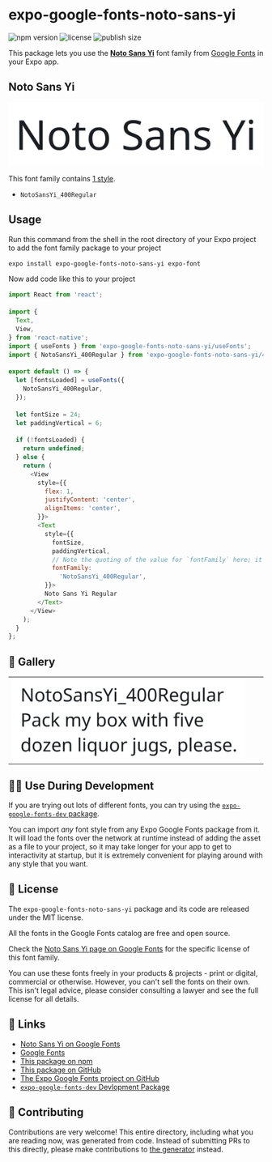 # expo-google-fonts-noto-sans-yi

![npm version](https://flat.badgen.net/npm/v/expo-google-fonts-noto-sans-yi)
![license](https://flat.badgen.net/github/license/expo/google-fonts)
![publish size](https://flat.badgen.net/packagephobia/install/expo-google-fonts-noto-sans-yi)

This package lets you use the [**Noto Sans Yi**](https://fonts.google.com/specimen/Noto+Sans+Yi) font family from [Google Fonts](https://fonts.google.com/) in your Expo app.

## Noto Sans Yi

![Noto Sans Yi](./font-family.png)

This font family contains [1 style](#-gallery).

- `NotoSansYi_400Regular`

## Usage

Run this command from the shell in the root directory of your Expo project to add the font family package to your project
```sh
expo install expo-google-fonts-noto-sans-yi expo-font
```

Now add code like this to your project
```js
import React from 'react';

import {
  Text,
  View,
} from 'react-native';
import { useFonts } from 'expo-google-fonts-noto-sans-yi/useFonts';
import { NotoSansYi_400Regular } from 'expo-google-fonts-noto-sans-yi/400Regular';

export default () => {
  let [fontsLoaded] = useFonts({
    NotoSansYi_400Regular,
  });

  let fontSize = 24;
  let paddingVertical = 6;

  if (!fontsLoaded) {
    return undefined;
  } else {
    return (
      <View
        style={{
          flex: 1,
          justifyContent: 'center',
          alignItems: 'center',
        }}>
        <Text
          style={{
            fontSize,
            paddingVertical,
            // Note the quoting of the value for `fontFamily` here; it expects a string!
            fontFamily:
              'NotoSansYi_400Regular',
          }}>
          Noto Sans Yi Regular
        </Text>
      </View>
    );
  }
};

```

## 🔡 Gallery


||||
|-|-|-|
|![NotoSansYi_400Regular](.//400Regular/NotoSansYi_400Regular.ttf.png)||||


## 👩‍💻 Use During Development

If you are trying out lots of different fonts, you can try using the [`expo-google-fonts-dev` package](https://github.com/freeboub/google-fonts/tree/master/font-packages/dev#readme).

You can import *any* font style from any Expo Google Fonts package from it. It will load the fonts
over the network at runtime instead of adding the asset as a file to your project, so it may take longer
for your app to get to interactivity at startup, but it is extremely convenient
for playing around with any style that you want.

## 📖 License

The `expo-google-fonts-noto-sans-yi` package and its code are released under the MIT license.

All the fonts in the Google Fonts catalog are free and open source.

Check the [Noto Sans Yi page on Google Fonts](https://fonts.google.com/specimen/Noto+Sans+Yi) for the specific license of this font family.

You can use these fonts freely in your products & projects - print or digital, commercial or otherwise. However, you can't sell the fonts on their own. This isn't legal advice, please consider consulting a lawyer and see the full license for all details.

## 🔗 Links

- [Noto Sans Yi on Google Fonts](https://fonts.google.com/specimen/Noto+Sans+Yi)
- [Google Fonts](https://fonts.google.com/)
- [This package on npm](https://www.npmjs.com/package/expo-google-fonts-noto-sans-yi)
- [This package on GitHub](https://github.com/freeboub/google-fonts/tree/master/font-packages/noto-sans-yi)
- [The Expo Google Fonts project on GitHub](https://github.com/freeboub/google-fonts)
- [`expo-google-fonts-dev` Devlopment Package](https://github.com/freeboub/google-fonts/tree/master/font-packages/dev)

## 🤝 Contributing

Contributions are very welcome! This entire directory, including what you are reading now, was generated from code. Instead of submitting PRs to this directly, please make contributions to [the generator](https://github.com/freeboub/google-fonts/tree/master/packages/generator) instead.
